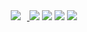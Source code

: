 

<div>
 <span> <a href="https://rienrose.tistory.com/">
<img 
   src="http://img.shields.io/badge/-Blog-47266E?style=flat&logoColor=white&link=https://rienrose.tistory.com/"
   style="height : auto; margin-left : 10px; margin-right : 10px;"/>
 </a>
 </span>
 <span> <img src="https://img.shields.io/badge/html5-E34F26?style=flat&logo=html5&logoColor=white">  </span>
 <span>  <img src="https://img.shields.io/badge/css-1572B6?style=flat&logo=css3&logoColor=white"> </span>
 <span>   <img src="https://img.shields.io/badge/javascript-F7DF1E?style=flat&logo=javascript&logoColor=black"> </span>
 <span>  <img src="https://img.shields.io/badge/react-61DAFB?style=flat&logo=react&logoColor=black"> </span>
 </div>
<br />
<div >
<!-- <img src="https://github-readme-stats.vercel.app/api/top-langs/?username=sena-22&layout=compact&theme=nightowl"> -->
<!-- <img src="https://github-readme-stats.vercel.app/api?username=sena-22&theme=material-palenight&show_icons=true"> -->
</div> 
